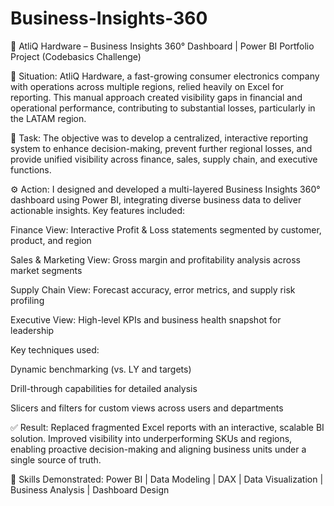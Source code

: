 # Business-Insights-360
🔹 AtliQ Hardware – Business Insights 360° Dashboard | Power BI Portfolio Project (Codebasics Challenge)

📌 Situation:
AtliQ Hardware, a fast-growing consumer electronics company with operations across multiple regions, relied heavily on Excel for reporting. This manual approach created visibility gaps in financial and operational performance, contributing to substantial losses, particularly in the LATAM region.

🎯 Task:
The objective was to develop a centralized, interactive reporting system to enhance decision-making, prevent further regional losses, and provide unified visibility across finance, sales, supply chain, and executive functions.

⚙️ Action:
I designed and developed a multi-layered Business Insights 360° dashboard using Power BI, integrating diverse business data to deliver actionable insights. Key features included:

Finance View: Interactive Profit & Loss statements segmented by customer, product, and region

Sales & Marketing View: Gross margin and profitability analysis across market segments

Supply Chain View: Forecast accuracy, error metrics, and supply risk profiling

Executive View: High-level KPIs and business health snapshot for leadership

Key techniques used:

Dynamic benchmarking (vs. LY and targets)

Drill-through capabilities for detailed analysis

Slicers and filters for custom views across users and departments

✅ Result:
Replaced fragmented Excel reports with an interactive, scalable BI solution. Improved visibility into underperforming SKUs and regions, enabling proactive decision-making and aligning business units under a single source of truth.

🧠 Skills Demonstrated: Power BI | Data Modeling | DAX | Data Visualization | Business Analysis | Dashboard Design
